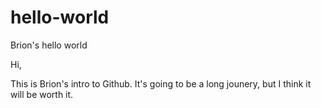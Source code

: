 # hello-world
Brion's hello world

Hi,

This is Brion's intro to Github. It's going to be a long jounery, but I think it will be worth it.
